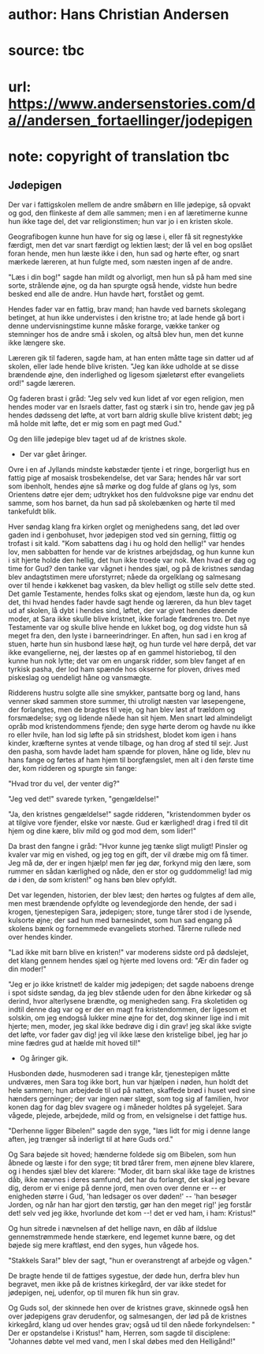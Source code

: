 # author: Hans Christian Andersen
# source: tbc
# url: https://www.andersenstories.com/da//andersen_fortaellinger/jodepigen
# note: copyright of translation tbc

## Jødepigen 

Der var i fattigskolen mellem de andre småbørn en lille jødepige, så
opvakt og god, den flinkeste af dem alle sammen; men i en af læretimerne
kunne hun ikke tage del, det var religionstimen; hun var jo i en kristen
skole.

Geografibogen kunne hun have for sig og læse i, eller få sit regnestykke
færdigt, men det var snart færdigt og lektien læst; der lå vel en bog
opslået foran hende, men hun læste ikke i den, hun sad og hørte efter,
og snart mærkede læreren, at hun fulgte med, som næsten ingen af de
andre.

"Læs i din bog!" sagde han mildt og alvorligt, men hun så på ham med
sine sorte, strålende øjne, og da han spurgte også hende, vidste hun
bedre besked end alle de andre. Hun havde hørt, forstået og gemt.

Hendes fader var en fattig, brav mand; han havde ved barnets skolegang
betinget, at hun ikke undervistes i den kristne tro; at lade hende gå
bort i denne undervisningstime kunne måske forarge, vække tanker og
stemninger hos de andre små i skolen, og altså blev hun, men det kunne
ikke længere ske.

Læreren gik til faderen, sagde ham, at han enten måtte tage sin datter
ud af skolen, eller lade hende blive kristen. "Jeg kan ikke udholde at
se disse brændende øjne, den inderlighed og ligesom sjæletørst efter
evangeliets ord!" sagde læreren.

Og faderen brast i gråd: "Jeg selv ved kun lidet af vor egen religion,
men hendes moder var en Israels datter, fast og stærk i sin tro, hende
gav jeg på hendes dødsseng det løfte, at vort barn aldrig skulle blive
kristent døbt; jeg må holde mit løfte, det er mig som en pagt med Gud."

Og den lille jødepige blev taget ud af de kristnes skole.

- Der var gået åringer.

Ovre i en af Jyllands mindste købstæder tjente i et ringe, borgerligt
hus en fattig pige af mosaisk trosbekendelse, det var Sara; hendes hår
var sort som ibenholt, hendes øjne så mørke og dog fulde af glans og
lys, som Orientens døtre ejer dem; udtrykket hos den fuldvoksne pige var
endnu det samme, som hos barnet, da hun sad på skolebænken og hørte til
med tankefuldt blik.

Hver søndag klang fra kirken orglet og menighedens sang, det lød over
gaden ind i genbohuset, hvor jødepigen stod ved sin gerning, flittig og
trofast i sit kald. "Kom sabattens dag i hu og hold den hellig!" var
hendes lov, men sabbatten for hende var de kristnes arbejdsdag, og hun
kunne kun i sit hjerte holde den hellig, det hun ikke troede var nok.
Men hvad er dag og time for Gud? den tanke var vågnet i hendes sjæl, og
på de kristnes søndag blev andagtstimen mere uforstyrret; nåede da
orgelklang og salmesang over til hende i køkkenet bag vasken, da blev
helligt og stille selv dette sted. Det gamle Testamente, hendes folks
skat og ejendom, læste hun da, og kun det, thi hvad hendes fader havde
sagt hende og læreren, da hun blev taget ud af skolen, lå dybt i hendes
sind, løftet, der var givet hendes døende moder, at Sara ikke skulle
blive kristnet, ikke forlade fædrenes tro. Det nye Testamente var og
skulle blive hende en lukket bog, og dog vidste hun så meget fra den,
den lyste i barneerindringer. En aften, hun sad i en krog af stuen,
hørte hun sin husbond læse højt, og hun turde vel høre derpå, det var
ikke evangelierne, nej, der læstes op af en gammel historiebog, til den
kunne hun nok lytte; det var om en ungarsk ridder, som blev fanget af en
tyrkisk pasha, der lod ham spænde hos okserne for ploven, drives med
piskeslag og uendeligt håne og vansmægte.

Ridderens hustru solgte alle sine smykker, pantsatte borg og land, hans
venner skød sammen store summer, thi utroligt næsten var løsepengene,
der forlangtes, men de bragtes til veje, og han blev løst af trældom og
forsmædelse; syg og lidende nåede han sit hjem. Men snart lød
almindeligt opråb mod kristendommens fjende; den syge hørte derom og
havde nu ikke ro eller hvile, han lod sig løfte på sin stridshest,
blodet kom igen i hans kinder, kræfterne syntes at vende tilbage, og han
drog af sted til sejr. Just den pasha, som havde ladet ham spænde for
ploven, håne og lide, blev nu hans fange og førtes af ham hjem til
borgfængslet, men alt i den første time der, kom ridderen og spurgte sin
fange:

"Hvad tror du vel, der venter dig?"

"Jeg ved det!" svarede tyrken, "gengældelse!"

"Ja, den kristnes gengældelse!" sagde ridderen, "kristendommen byder
os at tilgive vore fjender, elske vor næste. Gud er kærlighed! drag i
fred til dit hjem og dine kære, bliv mild og god mod dem, som lider!"

Da brast den fangne i gråd: "Hvor kunne jeg tænke sligt muligt! Pinsler
og kvaler var mig en vished, og jeg tog en gift, der vil dræbe mig om få
timer. Jeg må dø, der er ingen hjælp! men før jeg dør, forkynd mig den
lære, som rummer en sådan kærlighed og nåde, den er stor og guddommelig!
lad mig dø i den, dø som kristen!" og hans bøn blev opfyldt.

Det var legenden, historien, der blev læst; den hørtes og fulgtes af dem
alle, men mest brændende opfyldte og levendegjorde den hende, der sad i
krogen, tjenestepigen Sara, jødepigen; store, tunge tårer stod i de
lysende, kulsorte øjne; der sad hun med barnesindet, som hun sad engang
på skolens bænk og fornemmede evangeliets storhed. Tårerne rullede ned
over hendes kinder.

"Lad ikke mit barn blive en kristen!" var moderens sidste ord på
dødslejet, det klang gennem hendes sjæl og hjerte med lovens ord: "Ær
din fader og din moder!"

"Jeg er jo ikke kristnet! de kalder mig jødepigen; det sagde naboens
drenge i spot sidste søndag, da jeg blev stående uden for den åbne
kirkedør og så derind, hvor alterlysene brændte, og menigheden sang. Fra
skoletiden og indtil denne dag var og er der en magt fra kristendommen,
der ligesom et solskin, om jeg endogså lukker mine øjne for det, dog
skinner lige ind i mit hjerte; men, moder, jeg skal ikke bedrøve dig i
din grav! jeg skal ikke svigte det løfte, vor fader gav dig! jeg vil
ikke læse den kristelige bibel, jeg har jo mine fædres gud at hælde mit
hoved til!"

- Og åringer gik.

Husbonden døde, husmoderen sad i trange kår, tjenestepigen måtte
undværes, men Sara tog ikke bort, hun var hjælpen i nøden, hun holdt det
hele sammen; hun arbejdede til ud på natten, skaffede brød i huset ved
sine hænders gerninger; der var ingen nær slægt, som tog sig af
familien, hvor konen dag for dag blev svagere og i måneder holdtes på
sygelejet. Sara vågede, plejede, arbejdede, mild og from, en velsignelse
i det fattige hus.

"Derhenne ligger Bibelen!" sagde den syge, "læs lidt for mig i denne
lange aften, jeg trænger så inderligt til at høre Guds ord."


Og Sara bøjede sit hoved; hænderne foldede sig om Bibelen, som hun
åbnede og læste i for den syge; tit brød tårer frem, men øjnene blev
klarere, og i hendes sjæl blev det klarere: "Moder, dit barn skal ikke
tage de kristnes dåb, ikke nævnes i deres samfund, det har du forlangt,
det skal jeg bevare dig, derom er vi enige på denne jord, men oven over
denne er -- er enigheden større i Gud, 'han ledsager os over døden!'
-- 'han besøger Jorden, og når han har gjort den tørstig, gør han den
meget rig!' jeg forstår det! selv ved jeg ikke, hvorlunde det kom --!
det er ved ham, i ham: Kristus!"

Og hun sitrede i nævnelsen af det hellige navn, en dåb af ildslue
gennemstrømmede hende stærkere, end legemet kunne bære, og det bøjede
sig mere kraftløst, end den syges, hun vågede hos.

"Stakkels Sara!" blev der sagt, "hun er overanstrengt af arbejde og
vågen."

De bragte hende til de fattiges sygestue, der døde hun, derfra blev hun
begravet, men ikke på de kristnes kirkegård, der var ikke stedet for
jødepigen, nej, udenfor, op til muren fik hun sin grav.

Og Guds sol, der skinnede hen over de kristnes grave, skinnede også hen
over jødepigens grav derudenfor, og salmesangen, der lød på de kristnes
kirkegård, klang ud over hendes grav; også ud til den nåede
forkyndelsen: " Der er opstandelse i Kristus!" ham, Herren, som sagde
til disciplene: "Johannes døbte vel med vand, men I skal døbes med den
Helligånd!"
